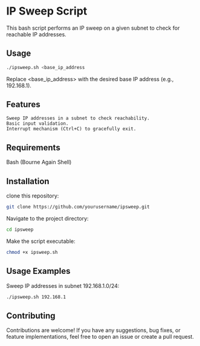 # IP Sweep Script

This bash script performs an IP sweep on a given subnet to check for reachable IP addresses.

## Usage

```bash
./ipsweep.sh <base_ip_address
```
Replace <base_ip_address> with the desired base IP address (e.g., 192.168.1).

## Features

    Sweep IP addresses in a subnet to check reachability.
    Basic input validation.
    Interrupt mechanism (Ctrl+C) to gracefully exit.

## Requirements

Bash (Bourne Again Shell)

## Installation
clone this repository:
```bash
git clone https://github.com/yourusername/ipsweep.git
```
Navigate to the project directory:
```bash
cd ipsweep
```
Make the script executable:
```bash
chmod +x ipsweep.sh
```
## Usage Examples
Sweep IP addresses in subnet 192.168.1.0/24:
```bash
./ipsweep.sh 192.168.1
```

## Contributing

Contributions are welcome! If you have any suggestions, bug fixes, or feature implementations, feel free to open an issue or create a pull request.
